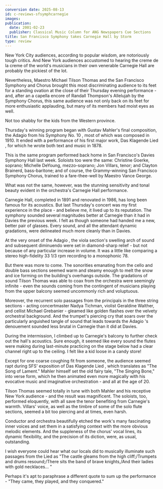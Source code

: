 ```yaml
---
conversion date: 2025-08-13
id: c-reviews-sfsymphcarnegie
images:
publication:
  date: 2001-02-23
  publisher: Classical Music Column for ANG Newspapers Cue Sections
title: San Francisco Symphony takes Carnegie Hall by Storm
type: review
---
```


New York City audiences, according to popular wisdom, are notoriously tough critics. And New York audiences accustomed to hearing the creme de la creme of the world's musicians in their own venerable Carnegie Hall are probably the pickiest of the lot.

Nevertheless, Maestro Michael Tilson Thomas and the San Francisco Symphony and Chorus brought this most discriminating audience to its feet for a standing ovation at the close of their Thursday evening performance - and, after an a capella encore of Randall Thompson's Allelujah by the Symphony Chorus, this same audience was not only back on its feet for more enthusiastic applauding, but many of its members had moist eyes as well.

Not too shabby for the kids from the Western province.

Thursday's winning program began with Gustav Mahler's final composition, the Adagio from his Symphony No. 10 , most of which was composed in 1910. It ended with a performance of his first major work, Das Klagende Lied , for which he wrote both text and music in 1878.

This is the same program performed back home in San Francisco's Davies Symphony Hall last week. Soloists too were the same: Christine Goerke, soprano; Michelle DeYoung, mezzo-soprano; Jon Villars, tenor; and Clayton Brainerd, bass-baritone; and of course, the Grammy-winning San Francisco Symphony Chorus, trained to a fare-thee-well by Maestro Vance George.

What was not the same, however, was the stunning sensitivity and tonal beauty evident in the orchestra's Carnegie Hall performance.

Carnegie Hall, completed in 1891 and renovated in 1986, has long been famous for its acoustics. But last Thursday's concert was my first experience in the place - and believe me, it lived up to its reputation. The symphony sounded several magnitudes better at Carnegie than it had in Davies the previous week. I felt as though someone had handed me a new, better pair of glasses. Every sound, and all the attendant dynamic gradations, were delineated much more cleanly than in Davies.

At the very onset of the Adagio , the viola section's swelling arch of sound and subsequent diminuendo were set in diamond-sharp relief - but not because of any particular increase in volume. It was a little like comparing a stereo high-fidelity 33 1/3 rpm recording to a monophonic 78.

But there was more to come. The sonorities emanating from the cello and double bass sections seemed warm and steamy enough to melt the snow and ice forming on the building's overhangs outside. The gradations of sound Tilson Thomas was able to coax from the orchestra were seemingly infinite - even the sounds coming from the contingent of musicians playing from the upper balcony seemed uncommonly rich and voluptuous.

Moreover, the recurrent solo passages from the principals in the three string sections - acting concertmaster Nadya Tichman, violist Geraldine Walther, and cellist Michael Grebanier - gleamed like golden flashes over the velvety orchestral background. And the trumpet's piercing cry that soars over the particularly anguished tangle of sound that leads towards the Adagio 's denouement sounded less brutal in Carnegie than it did at Davies.

During the intermission, I climbed up to Carnegie's balcony to further check out the hall's acoustics. Sure enough, it seemed like every sound the flutes were making during last-minute practicing on the stage below had a clear channel right up to the ceiling. I felt like a kid loose in a candy store!

Except for one coarse coughing fit from someone, the audience seemed rapt during SFS' exposition of Das Klagende Lied , which translates as "The Song of Lament." Mahler himself set the old fairy tale, "The Singing Bone," into verse form, which he then animated even more magically with his evocative music and imaginative orchestration - and all at the age of 20.

Tilson Thomas seemed totally in tune with both Mahler and his receptive New York audience - and the result was magnificent. The soloists, too, performed eloquently, with all save the tenor benefiting from Carnegie's warmth. Villars' voice, as well as the timbre of some of the solo flute sections, seemed a bit too piercing and at times, even harsh.

Conductor and orchestra beautifully etched the work's many fascinating inner voices and set them in a satisfying context with the more obvious melodic elements. And the suppleness of the chorus' vocal lines, its dynamic flexibility, and the precision of its diction, were, as usual, outstanding.

I wish everyone could hear what our locals did to musically illuminate such passages from the Lied as "The castle gleams from the high cliff;/Trumpets and drums resound;/There sits the band of brave knights,/And their ladies with gold necklaces... "

Perhaps it's apt to paraphrase a different quote to sum up the performance - "They came, they played, and they conquered."
